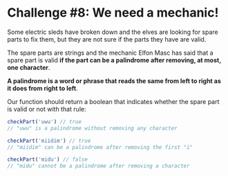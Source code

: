 # Challenge #8: We need a mechanic!

Some electric sleds have broken down and the elves are looking for spare parts to fix them, but they are not sure if the parts they have are valid.

The spare parts are strings and the mechanic Elfon Masc has said that a spare part is valid **if the part can be a palindrome after removing, at most, one character**.

**A palindrome is a word or phrase that reads the same from left to right as it does from right to left**.

Our function should return a boolean that indicates whether the spare part is valid or not with that rule:

```js
checkPart('uwu') // true
// "uwu" is a palindrome without removing any character

checkPart('miidim') // true
// "miidim" can be a palindrome after removing the first "i"

checkPart('midu') // false
// "midu" cannot be a palindrome after removing a character
```
